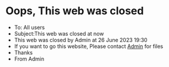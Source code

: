 # Oops, This web was closed
- To: All users
- Subject:This web was closed at now
- This web was closed by Admin at 26 June 2023 19:30
- If you want to go this website, Please contact [Admin](email:arplane0@outlook.com) for files
- Thanks
- From Admin
